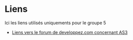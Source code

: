 # Liens #
Ici les liens utilisés uniquements pour le groupe 5

  * [Liens vers le forum de developpez.com concernant AS3](http://www.developpez.net/forums/forumdisplay.php?f=787)
